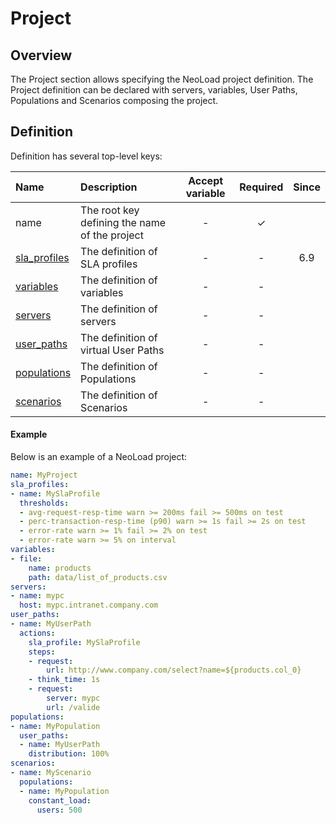 # Project

## Overview

The Project section allows specifying the NeoLoad project definition.
The Project definition can be declared with servers, variables, User Paths, Populations and Scenarios composing the project.

## Definition

Definition has several top-level keys:

| Name                           | Description                                   | Accept variable | Required | Since |
|:------------------------------ |:--------------------------------------------- |:---------------:|:--------:|:-----:|
| name                           | The root key defining the name of the project | -               | &#x2713; |       |
| [sla_profiles](sla-profile.md) | The definition of SLA profiles                | -               | -        | 6.9   |
| [variables](variables.md)      | The definition of variables                   | -               | -        |       |
| [servers](server.md)           | The definition of servers                     | -               | -        |       |
| [user_paths](user-paths.md)    | The definition of virtual User Paths          | -               | -        |       |
| [populations](population.md)   | The definition of Populations                 | -               | -        |       |
| [scenarios](scenario.md)       | The definition of Scenarios                   | -               | -        |       |

#### Example
Below is an example of a NeoLoad project:

```yaml
name: MyProject
sla_profiles:
- name: MySlaProfile
  thresholds:
  - avg-request-resp-time warn >= 200ms fail >= 500ms on test
  - perc-transaction-resp-time (p90) warn >= 1s fail >= 2s on test
  - error-rate warn >= 1% fail >= 2% on test
  - error-rate warn >= 5% on interval
variables:
- file:
    name: products
    path: data/list_of_products.csv
servers:
- name: mypc
  host: mypc.intranet.company.com
user_paths:
- name: MyUserPath
  actions:
    sla_profile: MySlaProfile
    steps:
    - request:
        url: http://www.company.com/select?name=${products.col_0}
    - think_time: 1s
    - request:
        server: mypc
        url: /valide
populations:
- name: MyPopulation
  user_paths:
  - name: MyUserPath
    distribution: 100%
scenarios:
- name: MyScenario
  populations:
  - name: MyPopulation
    constant_load:
      users: 500
```
